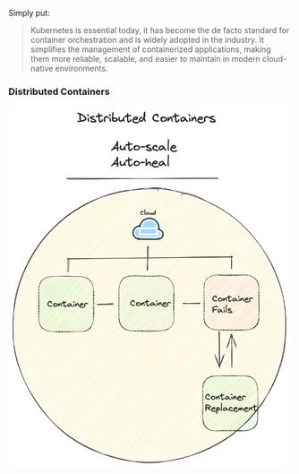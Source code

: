 Simply put:
> Kubernetes is essential today, it has become the de facto standard for container orchestration and is widely adopted in the industry. It simplifies the management of containerized applications, making them more reliable, scalable, and easier to maintain in modern cloud-native environments.

### Distributed Containers
![Distributed containers](images/k8s-1.png)